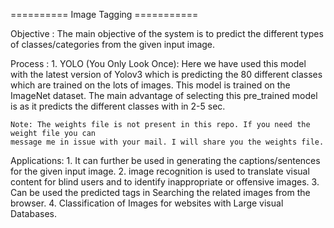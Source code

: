 ========== Image Tagging ===========

Objective :
	 The main objective of the system is to predict the different types of classes/categories 
	 from the given input image.

Process :
	 1. YOLO (You Only Look Once):
	 	Here we have used this model with the latest version of Yolov3 which is predicting the 
	 	80 different classes which are trained on the lots of images. This model is trained on 
	 	the ImageNet dataset. The main advantage of selecting this pre_trained model is as it 
	 	predicts the different classes with in 2-5 sec. 
    
    Note: The weights file is not present in this repo. If you need the weight file you can
    message me in issue with your mail. I will share you the weights file.

Applications:
	 1. It can further be used in generating the captions/sentences for the given input image.
	 2. image recognition is used to translate visual content for blind users and to identify 
	 	inappropriate or offensive images.
	 3. Can be used the predicted tags in Searching the related images from the browser.
	 4. Classification of Images for websites with Large visual Databases.
